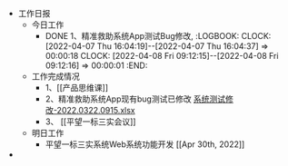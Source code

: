 - 工作日报
	- 今日工作
		- DONE 1、精准救助系统App测试Bug修改,
		  :LOGBOOK:
		  CLOCK: [2022-04-07 Thu 16:04:19]--[2022-04-07 Thu 16:04:37] =>  00:00:18
		  CLOCK: [2022-04-08 Fri 09:12:15]--[2022-04-08 Fri 09:12:16] =>  00:00:01
		  :END:
	- 工作完成情况
		- 1、[[产品思维课]]
		- 2、精准救助系统App现有bug测试已修改 [系统测试修改-2022.0322.0915.xlsx](../assets/系统测试修改-2022.0322.0915_1649380782013_0.xlsx)
		- 3、 [[平望一标三实会议]]
	- 明日工作
		- 平望一标三实系统Web系统功能开发 [[Apr 30th, 2022]]
-